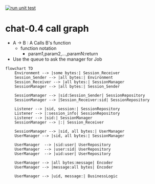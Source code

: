 [![run unit test](https://github.com/kuro11pow2/chat/actions/workflows/main.yml/badge.svg)](https://github.com/kuro11pow2/chat/actions/workflows/main.yml)

# chat-0.4 call graph 
* A -> B : A Calls B's function
    * function notation
        * param1,param2,...,paramN:return
* Use the queue to ask the manager for Job

```mermaid
flowchart TD
    Environment --> |some bytes:| Session_Receiver
    Session_Sender --> |all bytes:| Environment
    Session_Receiver --> |all bytes:| SessionManager
    SessionManager --> |all bytes:| Session_Sender
    
    SessionManager --> |sid:Session_Sender| SessionRepository
    SessionManager --> |Session_Receiver:sid| SessionRepository

    Listener --> |sid, session:| SessionRepository
    Listener --> |:session_info| SessionRepository
    Listener --> |sid:| SessionManager
    SessionManager --> |:| Session_Receiver

    SessionManager --> |sid, all bytes:| UserManager
    UserManager --> |sid, all bytes:| SessionManager

    UserManager  --> |sid:user| UserRepository
    UserManager  --> |user:sid| UserRepository
    UserManager  --> |uid:user| UserRepository

    UserManager --> |all bytes:message| Encoder
    UserManager --> |message:all bytes| Encoder

    UserManager --> |uid, message:| BusinessLogic

```